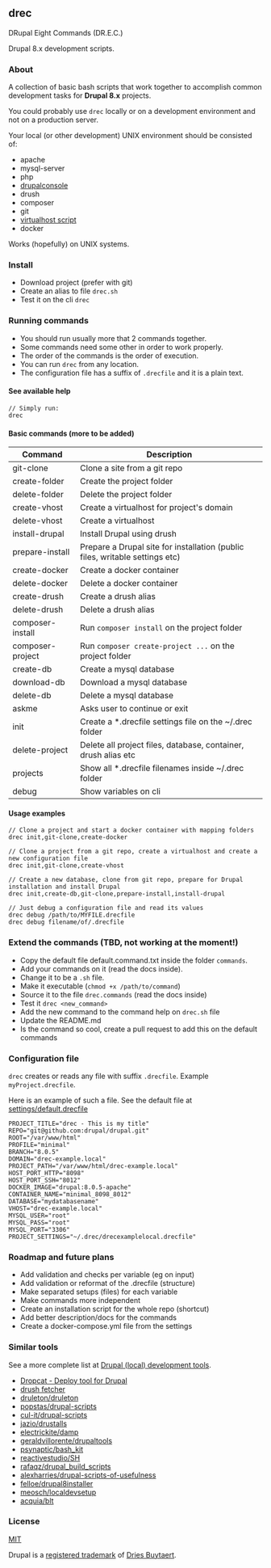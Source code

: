## drec

DRupal Eight Commands (DR.E.C.)

Drupal 8.x development scripts.

### About
A collection of basic bash scripts that work together to accomplish common
development tasks for **Drupal 8.x** projects.

You could probably use `drec` locally or on a development environment
and not on a production server.

Your local (or other development) UNIX environment should be consisted of:
 - apache
 - mysql-server
 - php
 - [drupalconsole](http://drupalconsole.com)
 - drush
 - composer
 - git
 - [virtualhost script](https://github.com/RoverWire/virtualhost)
 - docker

Works (hopefully) on UNIX systems.

### Install
 - Download project (prefer with git)
 - Create an alias to file `drec.sh`
 - Test it on the cli `drec`

### Running commands

 - You should run usually more that 2 commands together.
 - Some commands need some other in order to work properly.
 - The order of the commands is the order of execution.
 - You can run `drec` from any location.
 - The configuration file has a suffix of `.drecfile` and it is a plain text.

#### See available help

```
// Simply run:
drec
```

#### Basic commands (more to be added)

| Command | Description |
|---------|-------------|
| git-clone | Clone a site from a git repo |
| create-folder | Create the project folder |
| delete-folder | Delete the project folder |
| create-vhost | Create a virtualhost for project's domain |
| delete-vhost | Create a virtualhost |
| install-drupal | Install Drupal using drush |
| prepare-install | Prepare a Drupal site for installation (public files, writable settings etc) |
| create-docker | Create a docker container |
| delete-docker | Delete a docker container |
| create-drush | Create a drush alias |
| delete-drush | Delete a drush alias |
| composer-install | Run `composer install` on the project folder |
| composer-project | Run `composer create-project ...` on the project folder |
| create-db | Create a mysql database |
| download-db | Download a mysql database |
| delete-db | Delete a mysql database |
| askme | Asks user to continue or exit |
| init | Create a *.drecfile settings file on the ~/.drec folder |
| delete-project | Delete all project files, database, container, drush alias etc |
| projects | Show all *.drecfile filenames inside ~/.drec folder |
| debug | Show variables on cli |


#### Usage examples

```
// Clone a project and start a docker container with mapping folders
drec init,git-clone,create-docker

// Clone a project from a git repo, create a virtualhost and create a new configuration file
drec init,git-clone,create-vhost

// Create a new database, clone from git repo, prepare for Drupal installation and install Drupal
drec init,create-db,git-clone,prepare-install,install-drupal

// Just debug a configuration file and read its values
drec debug /path/to/MYFILE.drecfile
drec debug filename/of/.drecfile
```

### Extend the commands (TBD, not working at the moment!)
  - Copy the default file default.command.txt inside the folder `commands`.
  - Add your commands on it (read the docs inside).
  - Change it to be a `.sh` file.
  - Make it executable (`chmod +x /path/to/command`)
  - Source it to the file `drec.commands` (read the docs inside)
  - Test it `drec <new_command>`
  - Add the new command to the command help on `drec.sh` file
  - Update the README.md
  - Is the command so cool, create a pull request to add this on the default commands

### Configuration file
`drec` creates or reads any file with suffix `.drecfile`.
Example `myProject.drecfile`.

Here is an example of such a file. See the default file at [settings/default.drecfile](settings/default.drecfile)

```
PROJECT_TITLE="drec - This is my title"
REPO="git@github.com:drupal/drupal.git"
ROOT="/var/www/html"
PROFILE="minimal"
BRANCH="8.0.5"
DOMAIN="drec-example.local"
PROJECT_PATH="/var/www/html/drec-example.local"
HOST_PORT_HTTP="8098"
HOST_PORT_SSH="8012"
DOCKER_IMAGE="drupal:8.0.5-apache"
CONTAINER_NAME="minimal_8098_8012"
DATABASE="mydatabasename"
VHOST="drec-example.local"
MYSQL_USER="root"
MYSQL_PASS="root"
MYSQL_PORT="3306"
PROJECT_SETTINGS="~/.drec/drecexamplelocal.drecfile"
```
### Roadmap and future plans

  - Add validation and checks per variable (eg on input)
  - Add validation or reformat of the .drecfile (structure)
  - Make separated setups (files) for each variable
  - Make commands more independent
  - Create an installation script for the whole repo (shortcut)
  - Add better description/docs for the commands
  - Create a docker-compose.yml file from the settings

### Similar tools

See a more complete list at [Drupal (local) development tools](http://goo.gl/ucwWdt).

 - [Dropcat - Deploy tool for Drupal](https://gitlab.wklive.net/wk-public/dropcat)
 - [drush fetcher](https://www.drupal.org/project/fetcher)
 - [druleton/druleton](https://github.com/druleton/druleton)
 - [popstas/drupal-scripts](https://github.com/popstas/drupal-scripts)
 - [cul-it/drupal-scripts](https://github.com/cul-it/drupal-scripts)
 - [jazio/drustalls](https://github.com/jazio/drustalls)
 - [electrickite/damp](https://github.com/electrickite/damp)
 - [geraldvillorente/drupaltools](https://github.com/geraldvillorente/drupaltools)
 - [psynaptic/bash_kit](https://github.com/psynaptic/bash_kit)
 - [reactivestudio/SH](https://github.com/reactivestudio/SH)
 - [rafaqz/drupal_build_scripts](https://github.com/rafaqz/drupal_build_scripts)
 - [alexharries/drupal-scripts-of-usefulness](https://github.com/alexharries/drupal-scripts-of-usefulness)
 - [felloe/drupal8installer](https://github.com/felloe/drupal8installer)
 - [meosch/localdevsetup](https://github.com/meosch/localdevsetup)
 - [acquia/blt](https://github.com/acquia/blt)


### License

[MIT](LICENSE)

Drupal is a [registered trademark](http://drupal.com/trademark) of [Dries Buytaert](http://buytaert.net/).
